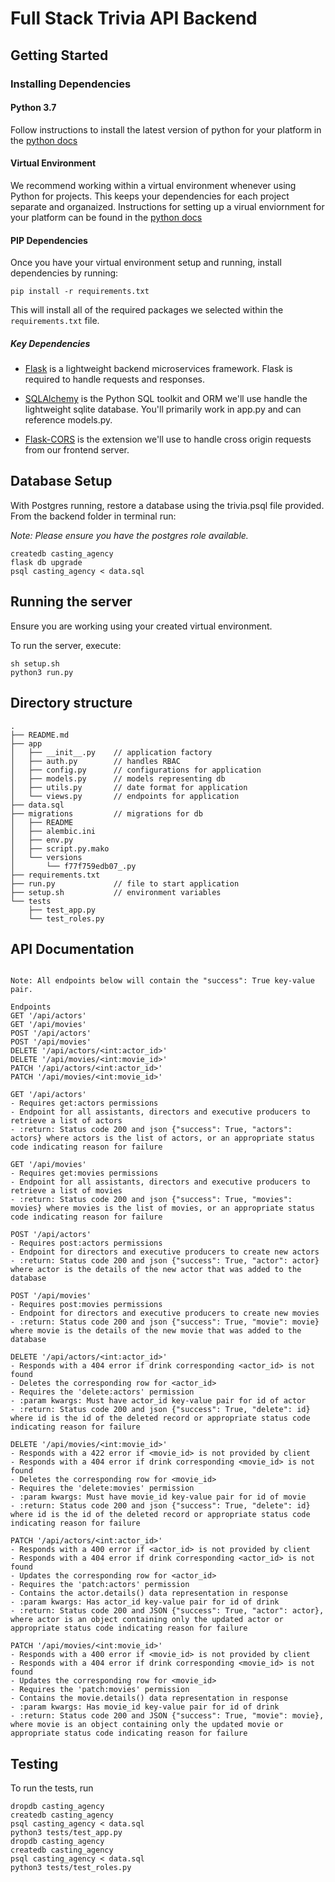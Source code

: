 # Full Stack Trivia API Backend

## Getting Started

### Installing Dependencies

#### Python 3.7

Follow instructions to install the latest version of python for your platform in the [python docs](https://docs.python.org/3/using/unix.html#getting-and-installing-the-latest-version-of-python)

#### Virtual Environment

We recommend working within a virtual environment whenever using Python for projects. This keeps your dependencies for each project separate and organaized. Instructions for setting up a virual enviornment for your platform can be found in the [python docs](https://packaging.python.org/guides/installing-using-pip-and-virtual-environments/)

#### PIP Dependencies

Once you have your virtual environment setup and running, install dependencies by running:

```
pip install -r requirements.txt
```

This will install all of the required packages we selected within the `requirements.txt` file.

##### Key Dependencies

- [Flask](http://flask.pocoo.org/)  is a lightweight backend microservices framework. Flask is required to handle requests and responses.

- [SQLAlchemy](https://www.sqlalchemy.org/) is the Python SQL toolkit and ORM we'll use handle the lightweight sqlite database. You'll primarily work in app.py and can reference models.py. 

- [Flask-CORS](https://flask-cors.readthedocs.io/en/latest/#) is the extension we'll use to handle cross origin requests from our frontend server. 

## Database Setup
With Postgres running, restore a database using the trivia.psql file provided. From the backend folder in terminal run:

*Note: Please ensure you have the postgres role available.*

```
createdb casting_agency
flask db upgrade
psql casting_agency < data.sql
```

## Running the server

Ensure you are working using your created virtual environment.

To run the server, execute:

```
sh setup.sh
python3 run.py
```

## Directory structure

```
.
├── README.md
├── app
│   ├── __init__.py    // application factory
│   ├── auth.py        // handles RBAC
│   ├── config.py      // configurations for application
│   ├── models.py      // models representing db
│   ├── utils.py       // date format for application
│   └── views.py       // endpoints for application
├── data.sql
├── migrations         // migrations for db
│   ├── README
│   ├── alembic.ini
│   ├── env.py
│   ├── script.py.mako
│   └── versions
│       └── f77f759edb07_.py
├── requirements.txt
├── run.py             // file to start application
├── setup.sh           // environment variables
└── tests
    ├── test_app.py
    └── test_roles.py
```

## API Documentation
```

Note: All endpoints below will contain the "success": True key-value pair.

Endpoints
GET '/api/actors'
GET '/api/movies'
POST '/api/actors'
POST '/api/movies'
DELETE '/api/actors/<int:actor_id>'
DELETE '/api/movies/<int:movie_id>'
PATCH '/api/actors/<int:actor_id>'
PATCH '/api/movies/<int:movie_id>'

GET '/api/actors'
- Requires get:actors permissions
- Endpoint for all assistants, directors and executive producers to retrieve a list of actors
- :return: Status code 200 and json {"success": True, "actors": actors} where actors is the list of actors, or an appropriate status code indicating reason for failure

GET '/api/movies'
- Requires get:movies permissions
- Endpoint for all assistants, directors and executive producers to retrieve a list of movies
- :return: Status code 200 and json {"success": True, "movies": movies} where movies is the list of movies, or an appropriate status code indicating reason for failure

POST '/api/actors'
- Requires post:actors permissions
- Endpoint for directors and executive producers to create new actors
- :return: Status code 200 and json {"success": True, "actor": actor} where actor is the details of the new actor that was added to the database

POST '/api/movies'
- Requires post:movies permissions
- Endpoint for directors and executive producers to create new movies
- :return: Status code 200 and json {"success": True, "movie": movie} where movie is the details of the new movie that was added to the database

DELETE '/api/actors/<int:actor_id>'
- Responds with a 404 error if drink corresponding <actor_id> is not found
- Deletes the corresponding row for <actor_id>
- Requires the 'delete:actors' permission
- :param kwargs: Must have actor_id key-value pair for id of actor
- :return: Status code 200 and json {"success": True, "delete": id} where id is the id of the deleted record or appropriate status code indicating reason for failure

DELETE '/api/movies/<int:movie_id>'
- Responds with a 422 error if <movie_id> is not provided by client
- Responds with a 404 error if drink corresponding <movie_id> is not found
- Deletes the corresponding row for <movie_id>
- Requires the 'delete:movies' permission
- :param kwargs: Must have movie_id key-value pair for id of movie
- :return: Status code 200 and json {"success": True, "delete": id} where id is the id of the deleted record or appropriate status code indicating reason for failure

PATCH '/api/actors/<int:actor_id>'
- Responds with a 400 error if <actor_id> is not provided by client
- Responds with a 404 error if drink corresponding <actor_id> is not found
- Updates the corresponding row for <actor_id>
- Requires the 'patch:actors' permission
- Contains the actor.details() data representation in response
- :param kwargs: Has actor_id key-value pair for id of drink
- :return: Status code 200 and JSON {"success": True, "actor": actor}, where actor is an object containing only the updated actor or appropriate status code indicating reason for failure

PATCH '/api/movies/<int:movie_id>'
- Responds with a 400 error if <movie_id> is not provided by client
- Responds with a 404 error if drink corresponding <movie_id> is not found
- Updates the corresponding row for <movie_id>
- Requires the 'patch:movies' permission
- Contains the movie.details() data representation in response
- :param kwargs: Has movie_id key-value pair for id of drink
- :return: Status code 200 and JSON {"success": True, "movie": movie}, where movie is an object containing only the updated movie or appropriate status code indicating reason for failure
```


## Testing
To run the tests, run
```
dropdb casting_agency
createdb casting_agency
psql casting_agency < data.sql
python3 tests/test_app.py
dropdb casting_agency
createdb casting_agency
psql casting_agency < data.sql
python3 tests/test_roles.py
```